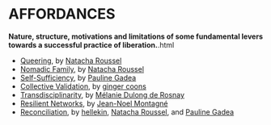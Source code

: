 
# AFFORDANCES

**Nature, structure, motivations and limitations of some fundamental levers towards a successful practice of liberation.**.html

*   [Queering](queering.html), by [Natacha Roussel](../authors/natacha-roussel.html)
*   [Nomadic Family](nomadic-family.html), by [Natacha Roussel](../authors/natacha-roussel.html)
*   [Self-Sufficiency](self-sufficiency.html), by [Pauline Gadea](../authors/pauline-gadea.html)
*   [Collective Validation](collective-validation.html), by [ginger coons](../authors/ginger-coons.html)
*   [Transdisciplinarity](transdisciplinarity.html), by [Mélanie Dulong de Rosnay](../authors/melanie-dulong-de-rosnay.html)
*   [Resilient Networks](resilient-networks.html), by [Jean-Noel Montagné](../authors/jean-noel-montagne.html)
*   [Reconciliation](reconciliation.html), by [hellekin](../authors/hellekin.html), [Natacha Roussel](../authors/natacha-roussel.html), and [Pauline Gadea](../authors/pauline-gadea.html)

